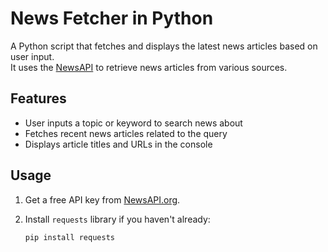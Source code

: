 # News Fetcher in Python

A Python script that fetches and displays the latest news articles based on user input.  
It uses the [NewsAPI](https://newsapi.org/) to retrieve news articles from various sources.

## Features

- User inputs a topic or keyword to search news about
- Fetches recent news articles related to the query
- Displays article titles and URLs in the console

## Usage

1. Get a free API key from [NewsAPI.org](https://newsapi.org/register).

2. Install `requests` library if you haven't already:
   ```bash
   pip install requests

